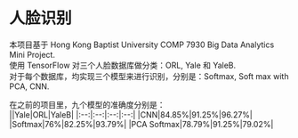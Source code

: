 # 人脸识别
本项目基于 Hong Kong Baptist University COMP 7930 Big Data Analytics Mini Project.  
使用 TensorFlow 对三个人脸数据库做分类：ORL, Yale 和 YaleB.  
对于每个数据库，均实现三个模型来进行识别，分别是：Softmax, Soft max with PCA, CNN.  

在之前的项目里，九个模型的准确度分别是：  
||Yale|ORL|YaleB|
|:--:|:--:|:--:|:--:|
|CNN|84.85%|91.25%|96.27%|
|Softmax|76%|82.25%|93.79%|
|PCA Softmax|78.79%|91.25%|79.02%|